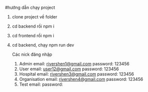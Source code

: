 #hướng dẫn chạy project
1. clone project về folder
2. cd backend rồi npm i
3. cd frontend rồi npm i
4. cd backend, chạy npm run dev

    Các nick đăng nhập
   1. Admin
      email: rivershen1@gmail.com
      password: 123456
   2. User
      email: user12@gmail.com
      password: 123456
   3. Hospital
      email: rivershen3@gmail.com
      password: 123456
   4. Organisation
      email: rivershen4@gmail.com
      password: 123456
   5. Test
      email:
      password:
      
   
